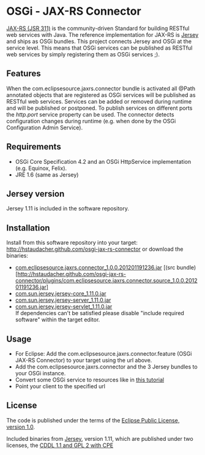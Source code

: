 OSGi - JAX-RS Connector
======================================

[JAX-RS (JSR 311)](http://jsr311.java.net/) is the community-driven Standard for 
building RESTful web services with Java. The reference implementation for JAX-RS is 
[Jersey](http://jersey.java.net/) and ships as OSGi bundles. This project connects 
Jersey and OSGi at the service level. This means that OSGi services can be published as 
RESTful web services by simply registering them as OSGi services ;).

Features
--------

When the com.eclipsesource.jaxrs.connector bundle is activated all @Path annotated
objects that are registered as OSGi services will be published as RESTful web services.
Services can be added or removed during runtime and will be published or postponed.
To publish services on different ports the *http.port* service property can be used.
The connector detects configuration changes during runtime (e.g. when done by the 
OSGi Configuration Admin Service).

Requirements
------------

* OSGi Core Specification 4.2 and an OSGi HttpService implementation (e.g. Equinox, Felix).
* JRE 1.6 (same as Jersey)

Jersey version
--------------

Jersey 1.11 is included in the software repository.

Installation
------------

Install from this software repository into your target: http://hstaudacher.github.com/osgi-jax-rs-connector 
or download the binaries:
* [com.eclipsesource.jaxrs.connector_1.0.0.201201191236.jar](http://hstaudacher.github.com/osgi-jax-rs-connector/plugins/com.eclipsesource.jaxrs.connector_1.0.0.201201191236.jar) [(src bundle)[http://hstaudacher.github.com/osgi-jax-rs-connector/plugins/com.eclipsesource.jaxrs.connector.source_1.0.0.201201191236.jar]
* [com.sun.jersey.jersey-core_1.11.0.jar](http://hstaudacher.github.com/osgi-jax-rs-connector/plugins/com.sun.jersey.jersey-core_1.11.0.jar)  
* [com.sun.jersey.jersey-server_1.11.0.jar](http://hstaudacher.github.com/osgi-jax-rs-connector/plugins/com.sun.jersey.jersey-server_1.11.0.jar)
* [com.sun.jersey.jersey-servlet_1.11.0.jar](http://hstaudacher.github.com/osgi-jax-rs-connector/plugins/com.sun.jersey.jersey-servlet_1.11.0.jar)  
If dependencies can't be satisfied please disable "include required software" within the target editor.

Usage
-----

* For Eclipse: Add the com.eclipsesource.jaxrs.connector.feature (OSGi JAX-RS Connector) to your target using the url above.
* Add the com.eclipsesource.jaxrs.connector and the 3 Jersey bundles to your OSGi instance.
* Convert some OSGi service to resources like in [this tutorial](http://jersey.java.net/nonav/documentation/latest/getting-started.html#d4e45)
* Point your client to the specified url

License
-------

The code is published under the terms of the [Eclipse Public License, version 1.0](http://www.eclipse.org/legal/epl-v10.html).

Included binaries from [Jersey](http://jersey.java.net/), version 1.11, which are published under two licenses, the [CDDL 1.1 and GPL 2 with CPE](http://glassfish.java.net/public/CDDL+GPL_1_1.html)
